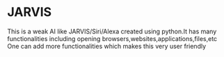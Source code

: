# JARVIS
This is a weak AI like JARVIS/Siri/Alexa created using python.It has many functionalities including opening browsers,websites,applications,files,etc
One can add more functionalities which makes this very user friendly
